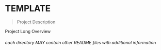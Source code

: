# TEMPLATE

> Project Description

Project Long Overview

###### each directory MAY contain other README files with additional information

